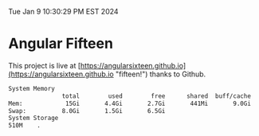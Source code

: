 Tue Jan  9 10:30:29 PM EST 2024

# Angular Fifteen


This project is live at [https://angularsixteen.github.io](https://angularsixteen.github.io "fifteen!") thanks to Github.

```bash
System Memory
               total        used        free      shared  buff/cache   available
Mem:            15Gi       4.4Gi       2.7Gi       441Mi       9.0Gi        10Gi
Swap:          8.0Gi       1.5Gi       6.5Gi
System Storage
510M	.
```
